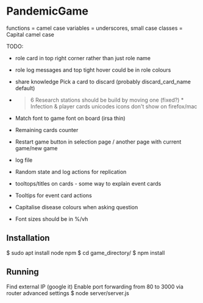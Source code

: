 # PandemicGame

functions = camel case
variables = underscores, small case
classes = Capital camel case

TODO:
* role card in top right corner rather than just role name
* role log messages and top tight hover could be in role colours
* share knowledge Pick a card to discard (probably discard_card_name default)
* > 6 Research stations should be build by moving one
(fixed?) * Infection & player cards unicodes icons don't show on firefox/mac 
* Match font to game font on board (irsa thin)
* Remaining cards counter

* Restart game button in selection page / another page with current game/new game

* log file
* Random state and log actions for replication

* tooltops/titles on cards - some way to explain event cards
* Tooltips for event card actions

* Capitalise disease colours when asking question

* Font sizes should be in %/vh

## Installation

$ sudo apt install node npm
$ cd game_directory/
$ npm install

## Running

Find external IP (google it)
Enable port forwarding from 80 to 3000 via router advanced settings
$ node server/server.js
